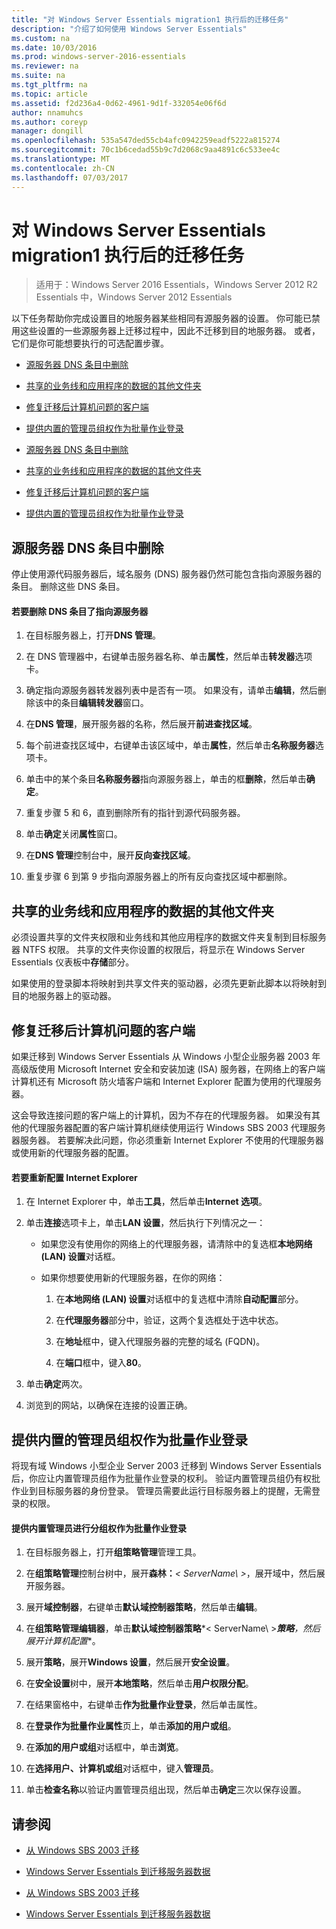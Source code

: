 ```yaml
---
title: "对 Windows Server Essentials migration1 执行后的迁移任务"
description: "介绍了如何使用 Windows Server Essentials"
ms.custom: na
ms.date: 10/03/2016
ms.prod: windows-server-2016-essentials
ms.reviewer: na
ms.suite: na
ms.tgt_pltfrm: na
ms.topic: article
ms.assetid: f2d236a4-0d62-4961-9d1f-332054e06f6d
author: nnamuhcs
ms.author: coreyp
manager: dongill
ms.openlocfilehash: 535a547ded55cb4afc0942259eadf5222a815274
ms.sourcegitcommit: 70c1b6cedad55b9c7d2068c9aa4891c6c533ee4c
ms.translationtype: MT
ms.contentlocale: zh-CN
ms.lasthandoff: 07/03/2017
---
```

# <a name="perform-post-migration-tasks-for-windows-server-essentials-migration1"></a>对 Windows Server Essentials migration1 执行后的迁移任务

>适用于：Windows Server 2016 Essentials，Windows Server 2012 R2 Essentials 中，Windows Server 2012 Essentials

以下任务帮助你完成设置目的地服务器某些相同有源服务器的设置。 你可能已禁用这些设置的一些源服务器上迁移过程中，因此不迁移到目的地服务器。 或者，它们是你可能想要执行的可选配置步骤。  
  

-   [源服务器 DNS 条目中删除](Perform-post-migration-tasks-for-Windows-Server-Essentials-migration.md#BKMK_DeleteDNSEntries)  
  
-   [共享的业务线和应用程序的数据的其他文件夹](Perform-post-migration-tasks-for-Windows-Server-Essentials-migration.md#BKMK_ShareLineOfBusinessAndOtherApplications)  
  
-   [修复迁移后计算机问题的客户端](Perform-post-migration-tasks-for-Windows-Server-Essentials-migration.md#BKMK_FixClientComputerIssuesAfterMigrating)  
  
-   [提供内置的管理员组权作为批量作业登录](Perform-post-migration-tasks-for-Windows-Server-Essentials-migration.md#BKMK_AdminGroup)  

-   [源服务器 DNS 条目中删除](../migrate/Perform-post-migration-tasks-for-Windows-Server-Essentials-migration.md#BKMK_DeleteDNSEntries)  
  
-   [共享的业务线和应用程序的数据的其他文件夹](../migrate/Perform-post-migration-tasks-for-Windows-Server-Essentials-migration.md#BKMK_ShareLineOfBusinessAndOtherApplications)  
  
-   [修复迁移后计算机问题的客户端](../migrate/Perform-post-migration-tasks-for-Windows-Server-Essentials-migration.md#BKMK_FixClientComputerIssuesAfterMigrating)  
  
-   [提供内置的管理员组权作为批量作业登录](../migrate/Perform-post-migration-tasks-for-Windows-Server-Essentials-migration.md#BKMK_AdminGroup)  

  
##  <a name="BKMK_DeleteDNSEntries"></a>源服务器 DNS 条目中删除  
 停止使用源代码服务器后，域名服务 (DNS) 服务器仍然可能包含指向源服务器的条目。 删除这些 DNS 条目。  
  
#### <a name="to-delete-dns-entries-that-point-to-the-source-server"></a>若要删除 DNS 条目了指向源服务器  
  
1.  在目标服务器上，打开**DNS 管理**。  
  
2.  在 DNS 管理器中，右键单击服务器名称、单击**属性**，然后单击**转发器**选项卡。  
  
3.  确定指向源服务器转发器列表中是否有一项。 如果没有，请单击**编辑**，然后删除该中的条目**编辑转发器**窗口。  
  
4.  在**DNS 管理**，展开服务器的名称，然后展开**前进查找区域**。  
  
5.  每个前进查找区域中，右键单击该区域中，单击**属性**，然后单击**名称服务器**选项卡。  
  
6.  单击中的某个条目**名称服务器**指向源服务器上，单击的框**删除**，然后单击**确定**。  
  
7.  重复步骤 5 和 6，直到删除所有的指针到源代码服务器。  
  
8.  单击**确定**关闭**属性**窗口。  
  
9. 在**DNS 管理**控制台中，展开**反向查找区域**。  
  
10. 重复步骤 6 到第 9 步指向源服务器上的所有反向查找区域中都删除。  
  
##  <a name="BKMK_ShareLineOfBusinessAndOtherApplications"></a>共享的业务线和应用程序的数据的其他文件夹  
 必须设置共享的文件夹权限和业务线和其他应用程序的数据文件夹复制到目标服务器 NTFS 权限。 共享的文件夹你设置的权限后，将显示在 Windows Server Essentials 仪表板中**存储**部分。  
  
 如果使用的登录脚本将映射到共享文件夹的驱动器，必须先更新此脚本以将映射到目的地服务器上的驱动器。  
  
##  <a name="BKMK_FixClientComputerIssuesAfterMigrating"></a>修复迁移后计算机问题的客户端  
 如果迁移到 Windows Server Essentials 从 Windows 小型企业服务器 2003 年高级版使用 Microsoft Internet 安全和安装加速 (ISA) 服务器，在网络上的客户端计算机还有 Microsoft 防火墙客户端和 Internet Explorer 配置为使用的代理服务器。  
  
 这会导致连接问题的客户端上的计算机，因为不存在的代理服务器。 如果没有其他的代理服务器配置的客户端计算机继续使用运行 Windows SBS 2003 代理服务器服务器。 若要解决此问题，你必须重新 Internet Explorer 不使用的代理服务器或使用新的代理服务器的配置。  
  
#### <a name="to-reconfigure-internet-explorer"></a>若要重新配置 Internet Explorer  
  
1.  在 Internet Explorer 中，单击**工具**，然后单击**Internet 选项**。  
  
2.  单击**连接**选项卡上，单击**LAN 设置**，然后执行下列情况之一：  
  
    -   如果您没有使用你的网络上的代理服务器，请清除中的复选框**本地网络 (LAN) 设置**对话框。  
  
    -   如果你想要使用新的代理服务器，在你的网络：  
  
        1.  在**本地网络 (LAN) 设置**对话框中的复选框中清除**自动配置**部分。  
  
        2.  在**代理服务器**部分中，验证，这两个复选框处于选中状态。  
  
        3.  在**地址**框中，键入代理服务器的完整的域名 (FQDN)。  
  
        4.  在**端口**框中，键入**80**。  
  
3.  单击**确定**两次。  
  
4.  浏览到的网站，以确保在连接的设置正确。  
  
##  <a name="BKMK_AdminGroup"></a>提供内置的管理员组权作为批量作业登录  
 将现有域 Windows 小型企业 Server 2003 迁移到 Windows Server Essentials 后，你应让内置管理员组作为批量作业登录的权利。 验证内置管理员组仍有权批作业到目标服务器的身份登录。 管理员需要此运行目标服务器上的提醒，无需登录的权限。  
  
#### <a name="to-give-the-built-in-administrators-group-the-right-to-log-on-as-a-batch-job"></a>提供内置管理员进行分组权作为批量作业登录  
  
1.  在目标服务器上，打开**组策略管理**管理工具。  
  
2.  在**组策略管理**控制台树中，展开**森林：***< ServerName\ >*，展开域中，然后展开服务器。  
  
3.  展开**域控制器**，右键单击**默认域控制器策略**，然后单击**编辑**。  
  
4.  在**组策略管理编辑器**，单击**默认域控制器策略***< ServerName\ >***策略**，然后展开**计算机配置**。  
  
5.  展开**策略**，展开**Windows 设置**，然后展开**安全设置**。  
  
6.  在**安全设置**树中，展开**本地策略**，然后单击**用户权限分配**。  
  
7.  在结果窗格中，右键单击**作为批量作业登录**，然后单击属性。  
  
8.  在**登录作为批量作业属性**页上，单击**添加的用户或组**。  
  
9. 在**添加的用户或组**对话框中，单击**浏览**。  
  
10. 在**选择用户、计算机或组**对话框中，键入**管理员**。  
  
11. 单击**检查名称**以验证内置管理员组出现，然后单击**确定**三次以保存设置。  
  
## <a name="see-also"></a>请参阅  
  

-   [从 Windows SBS 2003 迁移](Migrate-Windows-Small-Business-Server-2003-to-Windows-Server-Essentials.md)  
  
-   [Windows Server Essentials 到迁移服务器数据](Migrate-Server-Data-to-Windows-Server-Essentials.md)

-   [从 Windows SBS 2003 迁移](../migrate/Migrate-Windows-Small-Business-Server-2003-to-Windows-Server-Essentials.md)  
  
-   [Windows Server Essentials 到迁移服务器数据](../migrate/Migrate-Server-Data-to-Windows-Server-Essentials.md)

